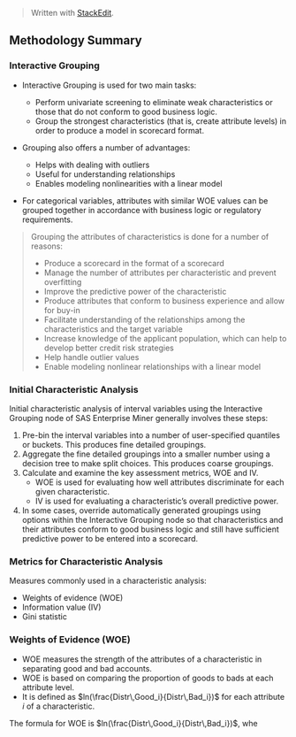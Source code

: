 > Written with [StackEdit](https://stackedit.io/).

## Methodology Summary

### Interactive Grouping

- Interactive Grouping is used for two main tasks:
	- Perform univariate screening to eliminate weak characteristics or those that do not conform to good business logic.
	- Group the strongest characteristics (that is, create attribute levels) in order to produce a model in scorecard format.

- Grouping also offers a number of advantages:
	- Helps with dealing with outliers
	- Useful for understanding relationships
	- Enables modeling nonlinearities with a linear model

- For categorical variables, attributes with similar WOE values can be grouped together in accordance with business logic or regulatory requirements.

> Grouping the attributes of characteristics is done for a number of reasons:
> -  Produce a scorecard in the format of a scorecard
> - Manage the number of attributes per characteristic and prevent overfitting
> - Improve the predictive power of the characteristic
> - Produce attributes that conform to business experience and allow for buy-in
> - Facilitate understanding of the relationships among the characteristics and the target variable
> - Increase knowledge of the applicant population, which  can help to develop better credit risk strategies
> - Help  handle outlier values
>  - Enable modeling nonlinear relationships with a linear model

### Initial Characteristic Analysis
Initial characteristic analysis of interval variables using the Interactive Grouping node of SAS Enterprise Miner
generally involves these steps:
1. Pre-bin the interval variables into a number of user-specified quantiles or buckets. This produces fine
detailed groupings.
2. Aggregate the fine detailed groupings into a smaller number using a decision tree to make split choices. This produces coarse groupings.
3. Calculate and examine the key assessment metrics, WOE and IV.
	- WOE is used for evaluating how well attributes discriminate for each given characteristic.
	- IV is used for evaluating a characteristic’s overall predictive power.
4. In some cases, override automatically generated groupings using options within the Interactive Grouping node so that characteristics and their attributes conform to good business logic and still have sufficient predictive power to be entered into a scorecard.

### Metrics for Characteristic Analysis
Measures commonly used in a characteristic analysis:
- Weights of evidence (WOE)
-  Information value (IV)
-  Gini statistic

### Weights of Evidence (WOE)
- WOE measures the strength of the attributes of a characteristic in separating good and bad accounts.
- WOE is based on comparing the proportion of goods to bads at each attribute level.
- It is defined as $ln(\frac{Distr\,Good_i}{Distr\,Bad_i})$ for each attribute $i$ of a characteristic.

The formula for WOE is  $ln(\frac{Distr\,Good_i}{Distr\,Bad_i})$, whe
<!--stackedit_data:
eyJoaXN0b3J5IjpbMTQ5NzI0MDQ2OSwtMjYxNDAzNTY4LDIwMj
ExODExNjZdfQ==
-->